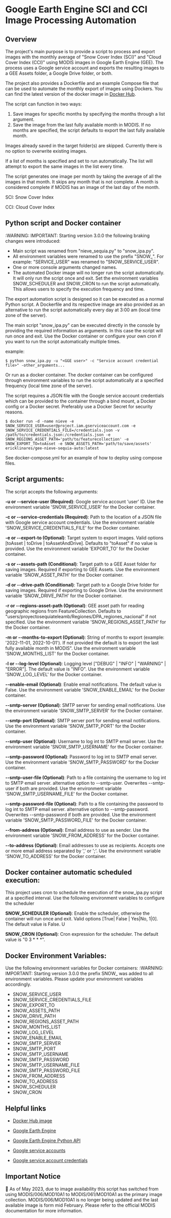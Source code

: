 # Google Earth Engine SCI and CCI Image Processing Automation

## Overview

The project's main purpose is to provide a script to process and export images with the monthly average of "Snow Cover Index (SCI)" and "Cloud Cover Index (CCI)" using MODIS images in Google Earth Engine (GEE). The process uses a Google service account and exports the resulting images to a GEE Assets folder, a Google Drive folder, or both.

The project also provides a Dockerfile and an example Compose file that can be used to automate the monthly export of images using Dockers.
You can find the latest version of the docker image in [Docker Hub](https://hub.docker.com/r/ericklinares/gee-nieve-sequia-auto).

The script can function in two ways:

1. Save images for specific months by specifying the months through a list argument.
2. Save the image from the last fully available month in MODIS. If no months are specified, the script defaults to export the last fully available month.

Images already saved in the target folder(s) are skipped. Currently there is no option to overwrite existing images.

If a list of months is specified and set to run automatically. The list will attempt to export the same images in the list every time.

The script generates one image per month by taking the average of all the images in that month. It skips any month that is not complete. A month is considered complete if MODIS has an image of the last day of the month.

SCI: Snow Cover Index

CCI: Cloud Cover Index

## Python script and Docker container

:WARNING: IMPORTANT: Starting version 3.0.0 the following braking changes were introduced:

- Main script was renamed from "nieve_sequia.py" to "snow_ipa.py".
- All environment variables were renamed to use the prefix "SNOW\_". For example: "SERVICE_USER" was renamed to "SNOW_SERVICE_USER".
- One or more console arguments changed names.
- The automated Docker image will no longer run the script automatically. It will only run the script once and exit. Set the environment variables SNOW_SCHEDULER and SNOW_CRON to run the script automatically. This allows users to specify the execution frequency and time.

The export automation script is designed so it can be executed as a normal Python script. A Dockerfile and its respective image are also provided as an alternative to run the script automatically every day at 3:00 am (local time zone of the server).

The main script "snow_ipa.py" can be executed directly in the console by providing the required information as arguments. In this case the script will run once and exit. Use the Docker container or configure your own cron if you want to run the script automatically multiple times.

example:

`$ python snow_ipa.py -u "<GGE user>" -c "Service account credential file>" -other_arguments... `

Or run as a docker container. The docker container can be configured through environment variables to run the script automatically at a specified frequency (local time zone of the server).

The script requires a JSON file with the Google service account credentials which can be provided to the container through a bind mount, a Docker config or a Docker secret. Preferably use a Docker Secret for security reasons.

```
$ docker run -d -name nieve -e SNOW_SERVICE_USER=user@project.iam.gserviceaccount.com -e SNOW_SERVICE_CREDENTIALS_FILE=/credentials.json -v /path/to/credentials.json:/credentials.json -e SNOW_REGIONS_ASSET_PATH='path/to/featurecollection' -e SNOW_EXPORT_TO=toAsset -e SNOW_ASSETS_PATH='path/to/save/assets' ericklinares/gee-nieve-sequia-auto:latest
```

See docker-compose.yml for an example of how to deploy using compose files.

## Script arguments:

The script accepts the following arguments:

**-u or --service-user (Required)**: Google service account 'user' ID. Use the environment variable 'SNOW_SERVICE_USER' for the Docker container.

**-c or --service-credentials (Required)**: Path to the location of a JSON file with Google service account credentials. Use the environment variable 'SNOW_SERVICE_CREDENTIALS_FILE' for the Docker container.

**-e or --export-to (Optional)**: Target system to export images. Valid options [toAsset | toDrive | toAssetAndDrive]. Defaults to "toAsset" if no value is provided. Use the environment variable 'EXPORT_TO' for the Docker container.

**-s or --assets-path (Conditional)**: Target path to a GEE Asset folder for saving images. Required if exporting to GEE Assets. Use the environment variable 'SNOW_ASSET_PATH' for the Docker container.

**-d or --drive-path (Conditional)**: Target path to a Google Drive folder for saving images. Required if exporting to Google Drive. Use the environment variable 'SNOW_DRIVE_PATH' for the Docker container.

**-r or --regions-asset-path (Optional)**: GEE asset path for reading geographic regions from FeatureCollection. Defaults to "users/proyectosequiateleamb/Regiones/DPA_regiones_nacional" if not specified. Use the environment variable 'SNOW_REGIONS_ASSET_PATH' for the Docker container.

**-m or --months-to-export (Optional)**: String of months to export (example: '2022-11-01, 2022-10-01'). If not provided the default is to export the last fully available month in MODIS". Use the environment variable 'SNOW_MONTHS_LIST' for the Docker container.

**-l or --log-level (Optional)**: Logging level ["DEBUG" | "INFO" | "WARNING" | "ERROR"]. The default value is "INFO". Use the environment variable 'SNOW_LOG_LEVEL' for the Docker container.

**--enable-email (Optional)**: Enable email notifications. The default value is False. Use the environment variable 'SNOW_ENABLE_EMAIL' for the Docker container.

**--smtp-server (Optional)**: SMTP server for sending email notifications. Use the environment variable 'SNOW_SMTP_SERVER' for the Docker container.

**--smtp-port (Optional)**: SMTP server port for sending email notifications. Use the environment variable 'SNOW_SMTP_PORT' for the Docker container.

**--smtp-user (Optional)**: Username to log int to SMTP email server. Use the environment variable 'SNOW_SMTP_USERNAME' for the Docker container.

**--smtp-password (Optional)**: Password to log int to SMTP email server. Use the environment variable 'SNOW_SMTP_PASSWORD' for the Docker container.

**--smtp-user-file (Optional)**: Path to a file containing the username to log int to SMTP email server. alternative option to --smtp-user. Overwrites --smtp-user if both are provided. Use the environment variable 'SNOW_SMTP_USERNAME_FILE' for the Docker container.

**--smtp-password-file (Optional)**: Path to a file containing the password to log int to SMTP email server. alternative option to --smtp-password. Overwrites --smtp-password if both are provided. Use the environment variable 'SNOW_SMTP_PASSWORD_FILE' for the Docker container.

**--from-address (Optional)**: Email address to use as sender. Use the environment variable 'SNOW_FROM_ADDRESS' for the Docker container.

**--to-address (Optional)**: Email addresses to use as recipients. Accepts one or more email address separated by ',' or ';'. Use the environment variable 'SNOW_TO_ADDRESS' for the Docker container.

## Docker container automatic scheduled execution:

This project uses cron to schedule the execution of the snow_ipa.py script at a specified interval. Use the following environment variables to configure the scheduler

**SNOW_SCHEDULER (Optional)**: Enable the scheduler, otherwise the container will run once and exit. Valid options [True| False | Yes|No, 1|0]. The default value is False. U

**SNOW_CRON (Optional)**: Cron expression for the scheduler. The default value is "0 3 \* \* \*".

## Docker Environment Variables:

Use the following environment variables for Docker containers:
:WARNING: IMPORTANT: Starting version 3.0.0 the prefix SNOW\_ was added to all environment variables. Please update your environment variables accordingly.

- SNOW_SERVICE_USER
- SNOW_SERVICE_CREDENTIALS_FILE
- SNOW_EXPORT_TO
- SNOW_ASSETS_PATH
- SNOW_DRIVE_PATH
- SNOW_REGIONS_ASSET_PATH
- SNOW_MONTHS_LIST
- SNOW_LOG_LEVEL
- SNOW_ENABLE_EMAIL
- SNOW_SMTP_SERVER
- SNOW_SMTP_PORT
- SNOW_SMTP_USERNAME
- SNOW_SMTP_PASSWORD
- SNOW_SMTP_USERNAME_FILE
- SNOW_SMTP_PASSWORD_FILE
- SNOW_FROM_ADDRESS
- SNOW_TO_ADDRESS
- SNOW_SCHEDULER
- SNOW_CRON

## Helpful links

- [Docker Hub image](https://hub.docker.com/r/ericklinares/gee-nieve-sequia-auto)

- [Google Earth Engine](https://earthengine.google.com/)
- [Google Earth Engine Python API](https://developers.google.com/earth-engine/python_install)
- [Google service accounts](https://cloud.google.com/iam/docs/service-accounts)
- [Google service account credentials](https://cloud.google.com/iam/docs/creating-managing-service-account-keys)

## Important Notice

:bell: As of May 2023, due to image availability this script has switched from using MODIS/006/MOD10A1 to MODIS/061/MOD10A1 as the primary image collection. MODIS/006/MOD10A1 is no longer being updated and the last available image is form mid February. Please refer to the official MODIS documentation for more information.
